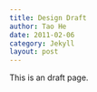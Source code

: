```yaml
---
title: Design Draft
author: Tao He
date: 2011-02-06
category: Jekyll
layout: post
---
```


This is an draft page.
